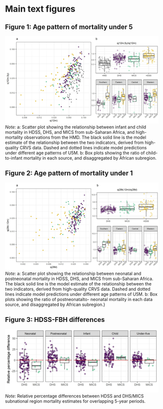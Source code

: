 # Main text figures

## Figure 1: Age pattern of mortality under 5
![fig1](fig1.jpeg)
*Note:* a: Scatter plot showing the relationship between infant and child mortality in HDSS, DHS, and MICS from sub-Saharan Africa,
and high-mortality observations from the HMD. The black solid line is the model estimate of the relationship between the two indicators,
derived from high-quality CRVS data. Dashed and dotted lines indicate model predictions under different age patterns of U5M. b: Box
plots showing the ratio of child-to-infant mortality in each source, and disaggregated by African subregion.

## Figure 2: Age pattern of mortality under 1
![fig2](fig2.jpeg)
*Note:* a: Scatter plot showing the relationship between neonatal and postneonatal mortality in HDSS, DHS, and MICS from sub-Saharan
Africa. The black solid line is the model estimate of the relationship between the two indicators, derived from high-quality CRVS data.
Dashed and dotted lines indicate model predictions under different age patterns of U5M. b: Box plots showing the ratio of postneonatalto-
neonatal mortality in each data source, and disaggregated by African subregion.}

## Figure 3: HDSS-FBH differences
![fig3](fig3.jpeg)
*Note:* Relative percentage differences between HDSS and DHS/MICS subnational region mortality estimates for overlapping 5-year
periods.